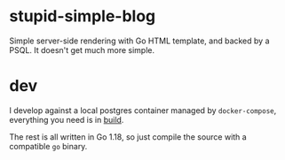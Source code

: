 # stupid-simple-blog

Simple server-side rendering with Go HTML template, and backed by a PSQL.
It doesn't get much more simple.

# dev

I develop against a local postgres container managed by `docker-compose`, everything you need is in
[build](./build).

The rest is all written in Go 1.18, so just compile the source with a compatible `go` binary.
